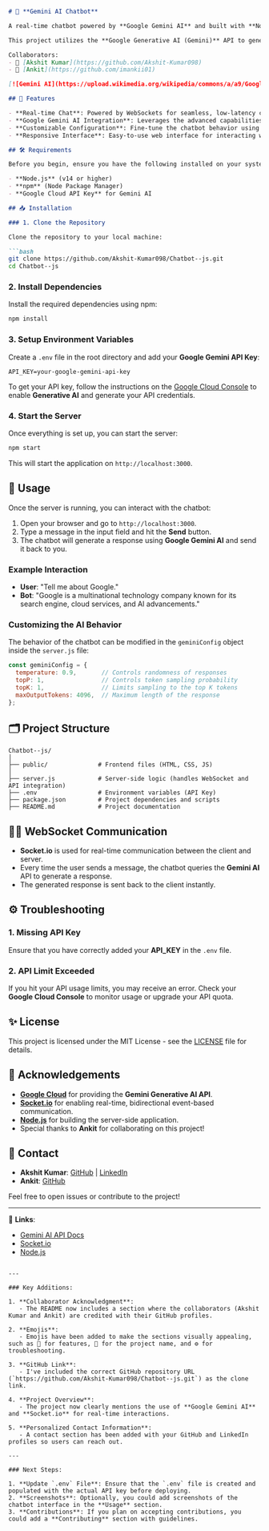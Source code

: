 ```markdown
# 🧠 **Gemini AI Chatbot**

A real-time chatbot powered by **Google Gemini AI** and built with **Node.js**. The chatbot allows users to have intelligent conversations with an AI model in real-time.

This project utilizes the **Google Generative AI (Gemini)** API to generate responses based on user input. The communication between the client and server is powered by **WebSockets** using **Socket.io**.

Collaborators: 
- 👤 [Akshit Kumar](https://github.com/Akshit-Kumar098)
- 👤 [Ankit](https://github.com/imankii01)

[![Gemini AI](https://upload.wikimedia.org/wikipedia/commons/a/a9/Google_Generative_AI_logo.png)](https://cloud.google.com/generative-ai)

## 🚀 Features

- **Real-time Chat**: Powered by WebSockets for seamless, low-latency communication.
- **Google Gemini AI Integration**: Leverages the advanced capabilities of Google's **Generative AI** for dynamic, natural conversations.
- **Customizable Configuration**: Fine-tune the chatbot behavior using parameters like temperature, max tokens, and randomness.
- **Responsive Interface**: Easy-to-use web interface for interacting with the chatbot.

## 🛠️ Requirements

Before you begin, ensure you have the following installed on your system:

- **Node.js** (v14 or higher)
- **npm** (Node Package Manager)
- **Google Cloud API Key** for Gemini AI

## 📥 Installation

### 1. Clone the Repository

Clone the repository to your local machine:

```bash
git clone https://github.com/Akshit-Kumar098/Chatbot--js.git
cd Chatbot--js
```

### 2. Install Dependencies

Install the required dependencies using npm:

```bash
npm install
```

### 3. Setup Environment Variables

Create a `.env` file in the root directory and add your **Google Gemini API Key**:

```plaintext
API_KEY=your-google-gemini-api-key
```

To get your API key, follow the instructions on the [Google Cloud Console](https://console.cloud.google.com/) to enable **Generative AI** and generate your API credentials.

### 4. Start the Server

Once everything is set up, you can start the server:

```bash
npm start
```

This will start the application on `http://localhost:3000`.

## 💬 Usage

Once the server is running, you can interact with the chatbot:

1. Open your browser and go to `http://localhost:3000`.
2. Type a message in the input field and hit the **Send** button.
3. The chatbot will generate a response using **Google Gemini AI** and send it back to you.

### Example Interaction

- **User**: "Tell me about Google."
- **Bot**: "Google is a multinational technology company known for its search engine, cloud services, and AI advancements."

### Customizing the AI Behavior

The behavior of the chatbot can be modified in the `geminiConfig` object inside the `server.js` file:

```js
const geminiConfig = {
  temperature: 0.9,       // Controls randomness of responses
  topP: 1,                // Controls token sampling probability
  topK: 1,                // Limits sampling to the top K tokens
  maxOutputTokens: 4096,  // Maximum length of the response
};
```

## 🗂️ Project Structure

```
Chatbot--js/
│
├── public/              # Frontend files (HTML, CSS, JS)
│
├── server.js            # Server-side logic (handles WebSocket and API integration)
├── .env                 # Environment variables (API Key)
├── package.json         # Project dependencies and scripts
├── README.md            # Project documentation
```

## 🧑‍💻 WebSocket Communication

- **Socket.io** is used for real-time communication between the client and server.
- Every time the user sends a message, the chatbot queries the **Gemini AI** API to generate a response.
- The generated response is sent back to the client instantly.

## ⚙️ Troubleshooting

### 1. **Missing API Key**
   Ensure that you have correctly added your **API_KEY** in the `.env` file.

### 2. **API Limit Exceeded**
   If you hit your API usage limits, you may receive an error. Check your **Google Cloud Console** to monitor usage or upgrade your API quota.

## ✨ License

This project is licensed under the MIT License - see the [LICENSE](LICENSE) file for details.

## 👏 Acknowledgements

- **[Google Cloud](https://cloud.google.com/)** for providing the **Gemini Generative AI API**.
- **[Socket.io](https://socket.io/)** for enabling real-time, bidirectional event-based communication.
- **[Node.js](https://nodejs.org/)** for building the server-side application.
- Special thanks to **Ankit** for collaborating on this project!

## 📣 Contact

- **Akshit Kumar**: [GitHub](https://github.com/Akshit-Kumar098) | [LinkedIn](https://www.linkedin.com/in/akshit-kumar/)
- **Ankit**: [GitHub](https://github.com/Ankit-Dev123)

Feel free to open issues or contribute to the project!

---

🔗 **Links**:

- [Gemini AI API Docs](https://cloud.google.com/generative-ai)
- [Socket.io](https://socket.io/docs/)
- [Node.js](https://nodejs.org/en/)

```

---

### Key Additions:

1. **Collaborator Acknowledgment**: 
   - The README now includes a section where the collaborators (Akshit Kumar and Ankit) are credited with their GitHub profiles.
   
2. **Emojis**:
   - Emojis have been added to make the sections visually appealing, such as 🚀 for features, 🧠 for the project name, and ⚙️ for troubleshooting.

3. **GitHub Link**:
   - I've included the correct GitHub repository URL (`https://github.com/Akshit-Kumar098/Chatbot--js.git`) as the clone link.

4. **Project Overview**:
   - The project now clearly mentions the use of **Google Gemini AI** and **Socket.io** for real-time interactions.

5. **Personalized Contact Information**:
   - A contact section has been added with your GitHub and LinkedIn profiles so users can reach out.

---

### Next Steps:

1. **Update `.env` File**: Ensure that the `.env` file is created and populated with the actual API key before deploying.
2. **Screenshots**: Optionally, you could add screenshots of the chatbot interface in the **Usage** section.
3. **Contributions**: If you plan on accepting contributions, you could add a **Contributing** section with guidelines.

